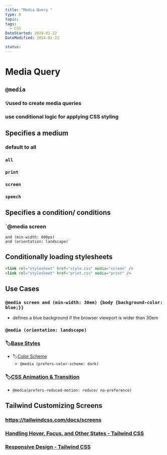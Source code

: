 ```yaml
---
title: "Media Query "
type: D
topic:
tags:
  - CSS
DateStarted: 2024-01-22
DateModified: 2024-01-22

status:
---
```


# Media Query

## `@media`

### 💡used to create media queries

### use conditional logic for applying CSS styling

## Specifies a medium

### default to all

### `all`

### `print`

### `screen`

### `speech`

## Specifies a condition/ conditions

### `@media screen

    and (min-width: 600px)
    and (orientation: landscape)`

## Conditionally loading stylesheets

```html
<link rel="stylesheet" href="style.css" media="screen" />
<link rel="stylesheet" href="print.css" media="print" />
```

## Use Cases

### `@media screen and (min-width: 30em) {body {background-color: blue;}}`

- defines a blue background if the browser viewport is wider than 30em

### `@media (orientation: landscape)`

### 🏷️[Base Styles](Base-Styles.md)

- 🏷️[Color Scheme](Color-Scheme.md)
  - `@media (prefers-color-scheme: dark)`

### 🏷️[CSS Animation & Transition](CSS-Animation-&-Transition.md)

- `@media(prefers-reduced-motion: reduce/ no-preference)`

## Tailwind Customizing Screens

### https://tailwindcss.com/docs/screens

### [Handling Hover, Focus, and Other States - Tailwind CSS](https://tailwindcss.com/docs/hover-focus-and-other-states#media-and-feature-queries)

### [Responsive Design - Tailwind CSS](https://tailwindcss.com/docs/responsive-design)
